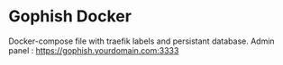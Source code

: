 # Gophish Docker
Docker-compose file with traefik labels and persistant database.
Admin panel : https://gophish.yourdomain.com:3333
